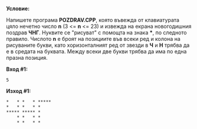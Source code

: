 **Условие:**

Напишете програма **POZDRAV.CPP**, която въвежда от клавиатурата цяло нечетно число **n** (3 <= **n** <= 23) и извежда на екрана новогодишния поздрав **ЧНГ**. Нуквите се "рисуват" с помощта на знака __*__, по следното правило. Числото **n** е броят на позициите във всеки ред и колона на рисуваните букви, като хоризонталният ред от звезди в **Ч** и **Н** трябва да е в средата на буквата. Между всеки две букви трябва да има по една празна позиция.

**Вход #1:**

	5

**Изход #1:**

	*   * *   * *****
	*   * *   * *
	***** ***** *
	    * *   * *
	    * *   * *
	
